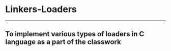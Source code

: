 # Linkers-Loaders
***
## To implement various types of loaders in C language as a part of the classwork
